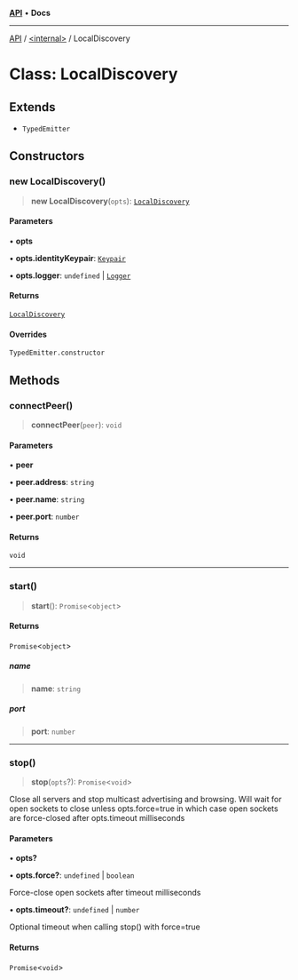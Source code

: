[**API**](../../README.md) • **Docs**

***

[API](../../README.md) / [\<internal\>](../README.md) / LocalDiscovery

# Class: LocalDiscovery

## Extends

- `TypedEmitter`

## Constructors

### new LocalDiscovery()

> **new LocalDiscovery**(`opts`): [`LocalDiscovery`](LocalDiscovery.md)

#### Parameters

• **opts**

• **opts.identityKeypair**: [`Keypair`](../type-aliases/Keypair.md)

• **opts.logger**: `undefined` \| [`Logger`](Logger.md)

#### Returns

[`LocalDiscovery`](LocalDiscovery.md)

#### Overrides

`TypedEmitter.constructor`

## Methods

### connectPeer()

> **connectPeer**(`peer`): `void`

#### Parameters

• **peer**

• **peer.address**: `string`

• **peer.name**: `string`

• **peer.port**: `number`

#### Returns

`void`

***

### start()

> **start**(): `Promise`\<`object`\>

#### Returns

`Promise`\<`object`\>

##### name

> **name**: `string`

##### port

> **port**: `number`

***

### stop()

> **stop**(`opts`?): `Promise`\<`void`\>

Close all servers and stop multicast advertising and browsing. Will wait
for open sockets to close unless opts.force=true in which case open sockets
are force-closed after opts.timeout milliseconds

#### Parameters

• **opts?**

• **opts.force?**: `undefined` \| `boolean`

Force-close open sockets after timeout milliseconds

• **opts.timeout?**: `undefined` \| `number`

Optional timeout when calling stop() with force=true

#### Returns

`Promise`\<`void`\>
